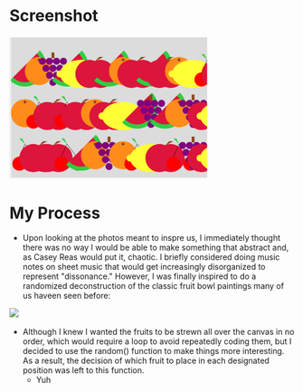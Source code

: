 # Screenshot 
<img src ="fruitbowl.png" width=70% height=70%>

# My Process
- Upon looking at the photos meant to inspre us, I immediately thought there was no way I would be able to make something that abstract and, as Casey Reas would put it, chaotic. I briefly considered doing music notes on sheet music that would get increasingly disorganized to represent "dissonance." However, I was finally inspired to do a randomized deconstruction of the classic fruit bowl paintings many of us haveen seen before:

![](https://i.pinimg.com/564x/22/cc/cd/22cccd78014c9559ad4d3ae8a02ef185.jpg)

- Although I knew I wanted the fruits to be strewn all over the canvas in no order, which would require a loop to avoid repeatedly coding them, but I decided to use the random() function to make things more interesting. As a result, the decision of which fruit to place in each designated position was left to this function.
  - Yuh  
